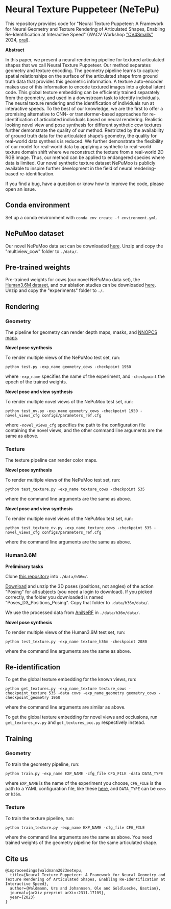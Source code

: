 # Neural Texture Puppeteer (NeTePu)
This repository provides code for "Neural Texture Puppeteer: A Framework for Neural Geometry and Texture Rendering of Articulated Shapes, Enabling Re-Identification at Interactive Speed" (WACV Workshop ["CV4Smalls"](https://cv4smalls.sites.northeastern.edu/) 2024, [oral](https://cv4smalls.sites.northeastern.edu/schedule-deadlines/)).

**Abstract**

In this paper, we present a neural rendering pipeline for textured articulated shapes that we call Neural Texture Puppeteer. Our method separates geometry and texture encoding. The geometry pipeline learns to capture spatial relationships on the surface of the articulated shape from ground truth data that provides this geometric information. A texture auto-encoder makes use of this information to encode textured images into a global latent code. This global texture embedding can be efficiently trained separately from the geometry, and used in a downstream task to identify individuals. The neural texture rendering and the identification of individuals run at interactive speeds. To the best of our knowledge, we are the first to offer a promising alternative to CNN- or transformer-based approaches for re-identification of articulated individuals based on neural rendering. Realistic looking novel view and pose synthesis for different synthetic cow textures further demonstrate the quality of our method. Restricted by the availability of ground truth data for the articulated shape’s geometry, the quality for real-world data synthesis is reduced. We further demonstrate the flexibility of our model for real-world data by applying a synthetic to real-world texture domain shift where we reconstruct the texture from a real-world 2D RGB image. Thus, our method can be applied to endangered species where data is limited. Our novel synthetic texture dataset NePuMoo is publicly available to inspire further development in the field of neural rendering-based re-identification.

If you find a bug, have a question or know how to improve the code, please open an issue.

## Conda environment
Set up a conda environment with `conda env create -f environment.yml`.

## NePuMoo dataset
Our novel NePuMoo data set can be downloaded [here](https://zenodo.org/records/10402817). Unzip and copy the "multiview_cow" folder to `./data/`.

## Pre-trained weights
Pre-trained weights for cows (our novel NePuMoo data set), the [Human3.6M dataset](http://vision.imar.ro/human3.6m/description.php), and our ablation studies can be downloaded [here](https://zenodo.org/records/10402116). Unzip and copy the "experiments" folder to `./`.

## Rendering

### Geometry
The pipeline for geometry can render depth maps, masks, and [NNOPCS maps](https://arxiv.org/abs/2311.17109).

**Novel pose synthesis**

To render multiple views of the NePuMoo test set, run:

    python test.py -exp_name geometry_cows -checkpoint 1950

where `-exp_name` specifies the name of the experiment, and `-checkpoint` the epoch of the trained weights.

**Novel pose and view synthesis**

To render multiple novel views of the NePuMoo test set, run:

    python test_nv.py -exp_name geometry_cows -checkpoint 1950 -novel_views_cfg configs/parameters_ref.cfg

where `-novel_views_cfg` specifies the path to the configuration file containing the novel views, and the other command line arguments are the same as above.

### Texture
The texture pipeline can render color maps.

**Novel pose synthesis**

To render multiple views of the NePuMoo test set, run:

    python test_texture.py -exp_name texture_cows -checkpoint 535

where the command line arguments are the same as above.

**Novel pose and view synthesis**

To render multiple novel views of the NePuMoo test set, run:

    python test_texture_nv.py -exp_name texture_cows -checkpoint 535 -novel_views_cfg configs/parameters_ref.cfg

where the command line arguments are the same as above.

### Human3.6M
**Preliminary tasks**

Clone [this repository](https://github.com/karfly/human36m-camera-parameters) into `./data/h36m/`.

[Download](http://vision.imar.ro/human3.6m/filebrowser.php) and unzip the 3D poses (positions, not angles) of the action "Posing" for all subjects (you need a login to download). If you picked correctly, the folder you downloaded is named "Poses_D3_Positions_Posing". Copy that folder to `.data/h36m/data/`.

We use the processed data from [AniNeRF](https://github.com/zju3dv/animatable_nerf/blob/master/INSTALL.md#set-up-datasets) in `./data/h36m/data/`.

**Novel pose synthesis**

To render multiple views of the Human3.6M test set, run:

    python test_texture.py -exp_name texture_h36m -checkpoint 2080

where the command line arguments are the same as above.

## Re-identification
To get the global texture embedding for the known views, run:

    python get_textures.py -exp_name_texture texture_cows -checkpoint_texture 535 -data cows -exp_name_geometry geometry_cows -checkpoint_geometry 1950

where the command line arguments are similar as above.

To get the global texture embedding for novel views and occlusions, run `get_textures_nv.py` and `get_textures_occ.py` respectively instead.

## Training

### Geometry
To train the geometry pipeline, run:

    python train.py -exp_name EXP_NAME -cfg_file CFG_FILE -data DATA_TYPE

where `EXP_NAME` is the name of the experiment you choose, `CFG_FILE` is the path to a YAML configuration file, like these [here](https://github.com/urs-waldmann/NeTePu/tree/main/configs), and `DATA_TYPE` can be `cows` or `h36m`.

### Texture
To train the texture pipeline, run:

    python train_texture.py -exp_name EXP_NAME -cfg_file CFG_FILE

where the command line arguments are the same as above. You need trained weights of the geometry pipeline for the same articulated shape.

## Cite us

    @inproceedings{waldmann2023netepu,
      title={Neural Texture Puppeteer: A Framework for Neural Geometry and Texture Rendering of Articulated Shapes, Enabling Re-Identification at Interactive Speed},
      author={Waldmann, Urs and Johannsen, Ole and Goldluecke, Bastian},
      journal={arXiv preprint arXiv:2311.17109},
      year={2023}
    }
